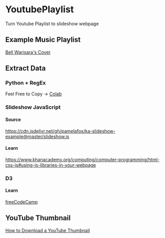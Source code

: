 # YoutubePlaylist
Turn Youtube Playlist to slideshow webpage
## Example Music Playlist
[Bell Warisara's Cover](https://www.youtube.com/playlist?list=PLcnXSUxv8l1D5DsA_aTE9_6R_0evV3wQ0)
## Extract Data
### Python + RegEx
Feel Free to Copy -> [Colab](https://colab.research.google.com/drive/15-UzJcq397IbIJpsQVJKwgpqDtTyhWdQ?usp=sharing)
### Slideshow JavaScript
#### Source
https://cdn.jsdelivr.net/gh/pamelafox/ka-slideshow-example@master/slideshow.js
#### Learn
https://www.khanacademy.org/computing/computer-programming/html-css-js#using-js-libraries-in-your-webpage
### D3
#### Learn
[freeCodeCamp](https://www.freecodecamp.org/learn/data-visualization/)
## YouTube Thumbnail
[How to Download a YouTube Thumbnail](https://vidiq.com/blog/post/how-to-download-youtube-thumbnail)
